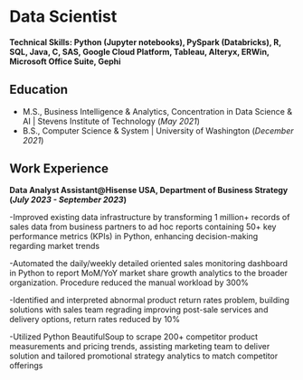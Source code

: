 # Data Scientist
#### Technical Skills: Python (Jupyter notebooks), PySpark (Databricks), R, SQL, Java, C, SAS, Google Cloud Platform, Tableau, Alteryx, ERWin, Microsoft Office Suite, Gephi

## Education
- M.S., Business Intelligence & Analytics, Concentration in Data Science & AI | Stevens Institute of Technology (_May 2021_)
- B.S., Computer Science & System | University of Washington (_December 2021_)
## Work Experience
**Data Analyst Assistant@Hisense USA, Department of Business Strategy (_July 2023 - September 2023_)**

-Improved existing data infrastructure by transforming 1 million+ records of sales data from business partners to ad hoc reports containing 50+ key performance metrics (KPIs) in Python, enhancing decision-making regarding market trends

-Automated the daily/weekly detailed oriented sales monitoring dashboard in Python to report MoM/YoY market share growth analytics to the broader organization. Procedure reduced the manual workload by 300%

-Identified and interpreted abnormal product return rates problem, building solutions with sales team regrading improving post-sale services and delivery options, return rates reduced by 10%

-Utilized Python BeautifulSoup to scrape 200+ competitor product measurements and pricing trends, assisting marketing team to deliver solution and tailored promotional strategy analytics to match competitor offerings
